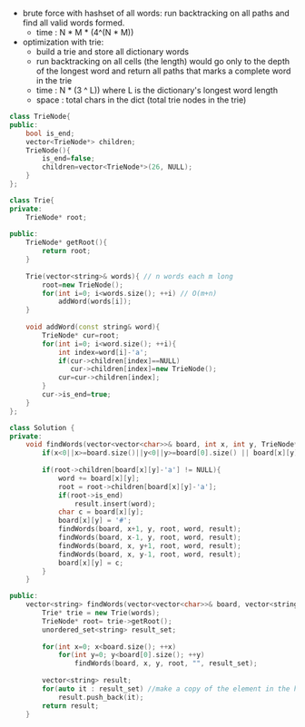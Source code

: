 - brute force with hashset of all  words: run backtracking on all paths and find all valid words formed.
    - time : N * M * (4^(N * M))
- optimization with trie:
    - build a trie and store all dictionary words
    - run backtracking on all cells (the length) would go only to the depth of the longest word and return all paths that marks a complete word in the trie
    - time :  N * (3 ^ L)) where L is the dictionary's longest word length
    - space : total chars in the dict (total trie nodes in the trie)

```cpp
class TrieNode{
public:
    bool is_end;
    vector<TrieNode*> children;
    TrieNode(){
        is_end=false;
        children=vector<TrieNode*>(26, NULL);
    }   
};

class Trie{
private:
    TrieNode* root;
    
public:
    TrieNode* getRoot(){
        return root;
    }
    
    Trie(vector<string>& words){ // n words each m long
        root=new TrieNode();
        for(int i=0; i<words.size(); ++i) // O(m+n)
            addWord(words[i]);
    }
    
    void addWord(const string& word){
        TrieNode* cur=root;
        for(int i=0; i<word.size(); ++i){
            int index=word[i]-'a';
            if(cur->children[index]==NULL)   
               cur->children[index]=new TrieNode();
            cur=cur->children[index];    
        }
        cur->is_end=true;
    }
};

class Solution {
private:
    void findWords(vector<vector<char>>& board, int x, int y, TrieNode* root, string word, unordered_set<string>& result){
        if(x<0||x>=board.size()||y<0||y>=board[0].size() || board[x][y] == '#') return;
        
        if(root->children[board[x][y]-'a'] != NULL){
            word += board[x][y];
            root = root->children[board[x][y]-'a']; 
            if(root->is_end) 
                result.insert(word);
            char c = board[x][y];
            board[x][y] = '#';
            findWords(board, x+1, y, root, word, result);
            findWords(board, x-1, y, root, word, result);
            findWords(board, x, y+1, root, word, result);
            findWords(board, x, y-1, root, word, result);
            board[x][y] = c;        
        }
    }

public:
    vector<string> findWords(vector<vector<char>>& board, vector<string>& words) {
        Trie* trie = new Trie(words);
        TrieNode* root= trie->getRoot();
        unordered_set<string> result_set;
        
        for(int x=0; x<board.size(); ++x)
            for(int y=0; y<board[0].size(); ++y)
                findWords(board, x, y, root, "", result_set);
        
        vector<string> result;
        for(auto it : result_set) //make a copy of the element in the hashset that contains all the found unique words
            result.push_back(it);
        return result;      
    }
```
